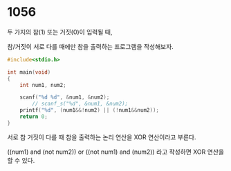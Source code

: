 # 1056
두 가지의 참(1) 또는 거짓(0)이 입력될 때,

참/거짓이 서로 다를 때에만 참을 출력하는 프로그램을 작성해보자.

```c
#include<stdio.h>

int main(void)
{
	int num1, num2;

	scanf("%d %d", &num1, &num2);
		// scanf_s("%d", &num1, &num2);
	printf("%d", (num1&&!num2) || (!num1&&num2));
	return 0;
}
```
서로 참 거짓이 다를 때 참을 출력하는 논리 연산을 XOR 연산이라고 부른다.

((num1) and (not num2)) or ((not num1) and (num2)) 라고 작성하면 XOR 연산을 할 수 있다.